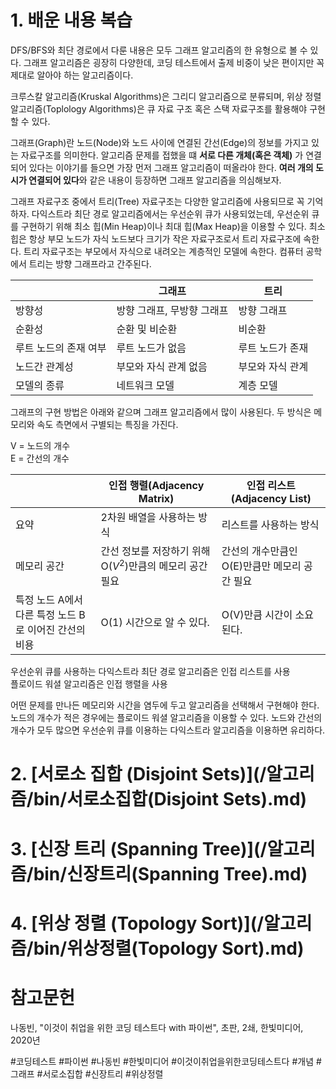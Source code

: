 # 1. 배운 내용 복습

DFS/BFS와 최단 경로에서 다룬 내용은 모두 그래프 알고리즘의 한 유형으로 볼 수 있다. 그래프 알고리즘은 굉장히 다양한데, 코딩 테스트에서 출제 비중이 낮은 편이지만 꼭 제대로 알아야 하는 알고리즘이다.

크루스칼 알고리즘(Kruskal Algorithms)은 그리디 알고리즘으로 분류되며, 위상 정렬 알고리즘(Toplology Algorithms)은 큐 자료 구조 혹은 스택 자료구조를 활용해야 구현할 수 있다.

그래프(Graph)란 노드(Node)와 노드 사이에 연결된 간선(Edge)의 정보를 가지고 있는 자료구조를 의미한다. 알고리즘 문제를 접했을 떄 **서로 다른 개체(혹은 객체)** 가 연결되어 있다는 이야기를 들으면 가장 먼저 그래프 알고리즘이 떠올라야 한다. **여러 개의 도시가 연결되어 있다**와 같은 내용이 등장하면 그래프 알고리즘을 의심해보자.

그래프 자료구조 중에서 트리(Tree) 자료구조는 다양한 알고리즘에 사용되므로 꼭 기억하자. 다익스트라 최단 경로 알고리즘에서는 우선순위 큐가 사용되었는데, 우선순위 큐를 구현하기 위해 최소 힙(Min Heap)이나 최대 힙(Max Heap)을 이용할 수 있다. 최소 힙은 항상 부모 노드가 자식 노드보다 크기가 작은 자료구조로서 트리 자료구조에 속한다. 트리 자료구조는 부모에서 자식으로 내려오는 계층적인 모델에 속한다. 컴퓨터 공학에서 트리는 방향 그래프라고 간주된다.

|                       | 그래프                     | 트리             |
| --------------------- | -------------------------- | ---------------- |
| 방향성                | 방향 그래프, 무방향 그래프 | 방향 그래프      |
| 순환성                | 순환 및 비순환             | 비순환           |
| 루트 노드의 존재 여부 | 루트 노드가 없음           | 루트 노드가 존재 |
| 노드간 관계성         | 부모와 자식 관계 없음      | 부모와 자식 관계 |
| 모델의 종류           | 네트워크 모델              | 계층 모델        |

그래프의 구현 방법은 아래와 같으며 그래프 알고리즘에서 많이 사용된다. 두 방식은 메모리와 속도 측면에서 구별되는 특징을 가진다.

V = 노드의 개수   
E = 간선의 개수  

|                                                       | 인접 행렬(Adjacency Matrix)                               | 인접 리스트(Adjacency List)                   |
| ----------------------------------------------------- | --------------------------------------------------------- | --------------------------------------------- |
| 요약                                                  | 2차원 배열을 사용하는 방식                                | 리스트를 사용하는 방식                        |
| 메모리 공간                                           | 간선 정보를 저장하기 위해 O($V^2$)만큼의 메모리 공간 필요 | 간선의 개수만큼인 O(E)만큼만 메모리 공간 필요 |
| 특정 노드 A에서 다른 특정 노드 B로 이어진 간선의 비용 | O(1) 시간으로 알 수 있다.                              | O(V)만큼 시간이 소요된다.                     |

우선순위 큐를 사용하는 다익스트라 최단 경로 알고리즘은 인접 리스트를 사용  
플로이드 워셜 알고리즘은 인접 행렬을 사용  

어떤 문제를 만나든 메모리와 시간을 염두에 두고 알고리즘을 선택해서 구현해야 한다. 노드의 개수가 적은 경우에는 플로이드 워셜 알고리즘을 이용할 수 있다. 노드와 간선의 개수가 모두 많으면 우선순위 큐를 이용하는 다익스트라 알고리즘을 이용하면 유리하다.

# 2. [서로소 집합 (Disjoint Sets)](/알고리즘/bin/서로소집합(Disjoint Sets).md)

# 3. [신장 트리 (Spanning Tree)](/알고리즘/bin/신장트리(Spanning Tree).md)

# 4. [위상 정렬 (Topology Sort)](/알고리즘/bin/위상정렬(Topology Sort).md)

# 참고문헌

나동빈, "이것이 취업을 위한 코딩 테스트다 with 파이썬", 초판, 2쇄, 한빛미디어, 2020년

#코딩테스트 #파이썬 #나동빈 #한빛미디어 #이것이취업을위한코딩테스트다 #개념 #그래프 #서로소집합 #신장트리 #위상정렬